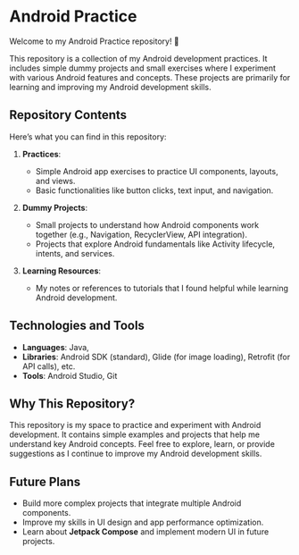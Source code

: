 # Android Practice

Welcome to my Android Practice repository! 📱

This repository is a collection of my Android development practices. It includes simple dummy projects and small exercises where I experiment with various Android features and concepts. These projects are primarily for learning and improving my Android development skills.

## Repository Contents

Here’s what you can find in this repository:

1. **Practices**:
   - Simple Android app exercises to practice UI components, layouts, and views.
   - Basic functionalities like button clicks, text input, and navigation.
   
2. **Dummy Projects**:
   - Small projects to understand how Android components work together (e.g., Navigation, RecyclerView, API integration).
   - Projects that explore Android fundamentals like Activity lifecycle, intents, and services.

3. **Learning Resources**:
   - My notes or references to tutorials that I found helpful while learning Android development.

## Technologies and Tools

- **Languages**: Java,
- **Libraries**: Android SDK (standard), Glide (for image loading), Retrofit (for API calls), etc.
- **Tools**: Android Studio, Git

## Why This Repository?

This repository is my space to practice and experiment with Android development. It contains simple examples and projects that help me understand key Android concepts. Feel free to explore, learn, or provide suggestions as I continue to improve my Android development skills.

## Future Plans

- Build more complex projects that integrate multiple Android components.
- Improve my skills in UI design and app performance optimization.
- Learn about **Jetpack Compose** and implement modern UI in future projects.


